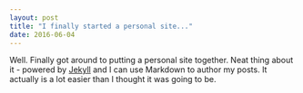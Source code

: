 ```yaml
---
layout: post
title: "I finally started a personal site..."
date: 2016-06-04
---
```


Well. Finally got around to putting a personal site together. Neat thing about it - powered by [Jekyll](http://jekyllrb.com) and I can use Markdown to author my posts. It actually is a lot easier than I thought it was going to be.

